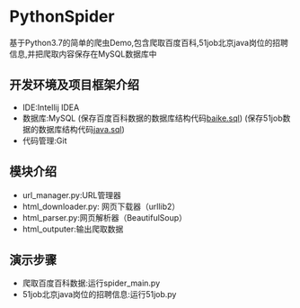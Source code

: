 # PythonSpider
基于Python3.7的简单的爬虫Demo,包含爬取百度百科,51job北京java岗位的招聘信息,并把爬取内容保存在MySQL数据库中

## 开发环境及项目框架介绍
- IDE:Intellij IDEA
- 数据库:MySQL 
(保存百度百科数据的数据库结构代码[baike.sql](https://github.com/suxiongwei/PythonSpider/blob/master/baike.sql))
(保存51job数据的数据库结构代码[java.sql](https://github.com/suxiongwei/PythonSpider/blob/master/java.sql))
- 代码管理:Git

## 模块介绍
- url_manager.py:URL管理器
- html_downloader.py: 网页下载器（urllib2）
- html_parser.py:网页解析器（BeautifulSoup）
- html_outputer:输出爬取数据
## 演示步骤
- 爬取百度百科数据:运行spider_main.py
- 51job北京java岗位的招聘信息:运行51job.py
